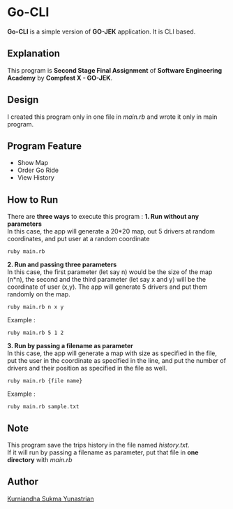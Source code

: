 # Go-CLI
**Go-CLI** is a simple version of **GO-JEK** application. It is CLI based. 

## Explanation
This program is **Second Stage Final Assignment** of **Software Engineering Academy** by **Compfest X - GO-JEK**.

## Design
I created this program only in one file in *main.rb* and wrote it only in main program.

## Program Feature
- Show Map
- Order Go Ride
- View History

## How to Run
There are **three ways** to execute this program :
**1. Run without any parameters** <br>
In this case, the app will generate a 20\*20 map, out 5 drivers at random coordinates, and put user at a random coordinate
```
ruby main.rb
```

**2. Run and passing three parameters** <br>
In this case, the first parameter (let say n) would be the size of the map (n\*n), the second and the third parameter (let say x and y) will be the coordinate of user (x,y). The app will generate 5 drivers and put them randomly on the map.
```
ruby main.rb n x y
```
Example :
```
ruby main.rb 5 1 2
```

**3. Run by passing a filename as parameter** <br>
In this case, the app will generate a map with size as specified in the file, put the user in the coordinate as specified in the line, and put the number of drivers and their position as specified in the file as well.
```
ruby main.rb {file name}
```
Example :
```
ruby main.rb sample.txt
```

## Note
This program save the trips history in the file named *history.txt*. <br>
If it will run by passing a filename as parameter, put that file in **one directory** with *main.rb*

## Author
[Kurniandha Sukma Yunastrian](https://github.com/yunastrian)